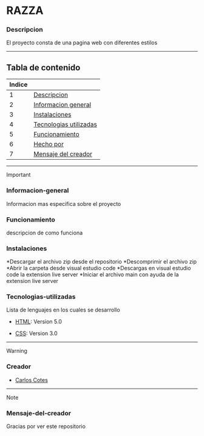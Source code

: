 # RAZZA

### Descripcion
El proyecto consta de una pagina web con diferentes estilos
***
## Tabla de contenido
| Indice |  |
|--|--|
| 1 | [Descripcion](#Descripcion) |
| 2 | [Informacion general](#Informacion-general)|
| 3 | [Instalaciones](#Instalaciones) |
| 4 | [Tecnologias utilizadas](#Tecnologias-utilizadas) |
| 5 | [Funcionamiento](#Funcionamiento)|
| 6 | [Hecho por](#Hecho-por)|
| 7 | [Mensaje del creador](#Mensaje-del-creador)|

***
> [!IMPORTANT]  
>
>### Informacion-general
>Informacion mas especifica sobre el proyecto
>
>### Funcionamiento
>descripcion de como funciona
>
>### Instalaciones 
>*Descargar el archivo zip desde el repositorio
>*Descomprimir el archivo zip
>*Abrir la carpeta desde visual estudio code
>*Descargas en visual estudio code la extension live server
>*Iniciar el archivo main con ayuda de la extension live server
>### Tecnologias-utilizadas
>Lista de lenguajes en los cuales se desarrollo
>* [HTML](HTML): Version 5.0
>
>* [CSS](CSS): Version 3.0

***
> [!WARNING]  
> 
>### Creador
>* [Carlos Cotes](https://gist.github.com/CarlosCotes)
>
***
> [!NOTE]
>### Mensaje-del-creador
>Gracias por ver este repositorio

